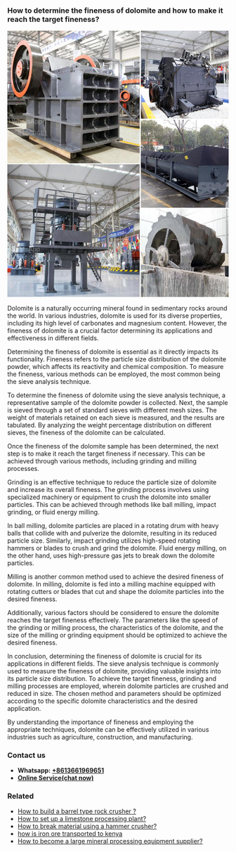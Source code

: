 <h3>How to determine the fineness of dolomite and how to make it reach the target fineness?</h3><img src='1701745220.jpg' alt=''><p>Dolomite is a naturally occurring mineral found in sedimentary rocks around the world. In various industries, dolomite is used for its diverse properties, including its high level of carbonates and magnesium content. However, the fineness of dolomite is a crucial factor determining its applications and effectiveness in different fields.</p><p>Determining the fineness of dolomite is essential as it directly impacts its functionality. Fineness refers to the particle size distribution of the dolomite powder, which affects its reactivity and chemical composition. To measure the fineness, various methods can be employed, the most common being the sieve analysis technique.</p><p>To determine the fineness of dolomite using the sieve analysis technique, a representative sample of the dolomite powder is collected. Next, the sample is sieved through a set of standard sieves with different mesh sizes. The weight of materials retained on each sieve is measured, and the results are tabulated. By analyzing the weight percentage distribution on different sieves, the fineness of the dolomite can be calculated.</p><p>Once the fineness of the dolomite sample has been determined, the next step is to make it reach the target fineness if necessary. This can be achieved through various methods, including grinding and milling processes.</p><p>Grinding is an effective technique to reduce the particle size of dolomite and increase its overall fineness. The grinding process involves using specialized machinery or equipment to crush the dolomite into smaller particles. This can be achieved through methods like ball milling, impact grinding, or fluid energy milling.</p><p>In ball milling, dolomite particles are placed in a rotating drum with heavy balls that collide with and pulverize the dolomite, resulting in its reduced particle size. Similarly, impact grinding utilizes high-speed rotating hammers or blades to crush and grind the dolomite. Fluid energy milling, on the other hand, uses high-pressure gas jets to break down the dolomite particles.</p><p>Milling is another common method used to achieve the desired fineness of dolomite. In milling, dolomite is fed into a milling machine equipped with rotating cutters or blades that cut and shape the dolomite particles into the desired fineness.</p><p>Additionally, various factors should be considered to ensure the dolomite reaches the target fineness effectively. The parameters like the speed of the grinding or milling process, the characteristics of the dolomite, and the size of the milling or grinding equipment should be optimized to achieve the desired fineness.</p><p>In conclusion, determining the fineness of dolomite is crucial for its applications in different fields. The sieve analysis technique is commonly used to measure the fineness of dolomite, providing valuable insights into its particle size distribution. To achieve the target fineness, grinding and milling processes are employed, wherein dolomite particles are crushed and reduced in size. The chosen method and parameters should be optimized according to the specific dolomite characteristics and the desired application.</p><p>By understanding the importance of fineness and employing the appropriate techniques, dolomite can be effectively utilized in various industries such as agriculture, construction, and manufacturing.</p><h3>Contact us</h3><ul><li><strong>Whatsapp:&nbsp;<a href="https://wa.me/8613661969651">+8613661969651</a></strong></li><li><a href="https://swt.shibang-china.com/?git&amp;zhl&amp;How to determine the fineness of dolomite and how to make it reach the target fineness"><strong>Online Service(chat now)</strong></a></li></ul><h3>Related</h3><ul><li><a href='How to build a barrel type rock crusher .md'>How to build a barrel type rock crusher ?</a></li><li><a href='How to set up a limestone processing plant.md'>How to set up a limestone processing plant?</a></li><li><a href='How to break material using a hammer crusher.md'>How to break material using a hammer crusher?</a></li><li><a href='how is iron ore transported to kenya.md'>how is iron ore transported to kenya</a></li><li><a href='How to become a large mineral processing equipment supplier.md'>How to become a large mineral processing equipment supplier?</a></li></ul>